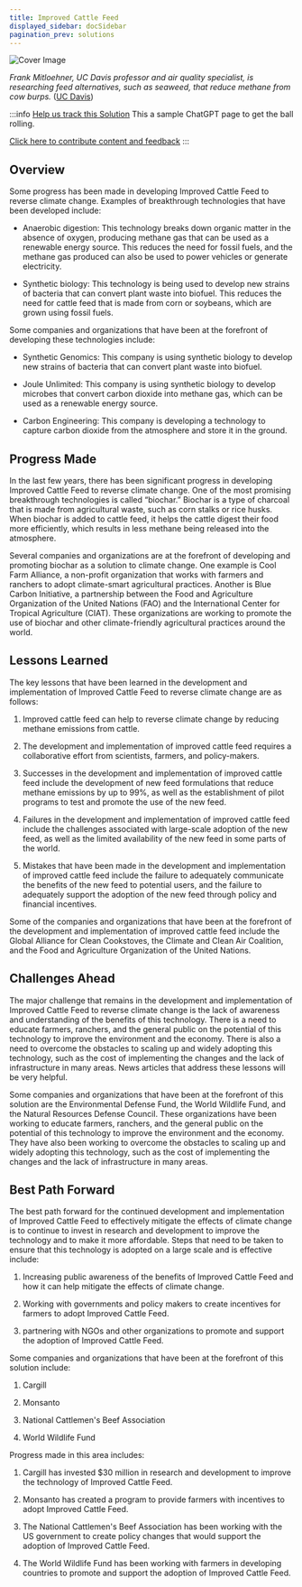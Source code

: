 ```yaml
---
title: Improved Cattle Feed
displayed_sidebar: docSidebar
pagination_prev: solutions
---
```


![Cover Image](../static/img/improved-cattle-feed.png)

_Frank Mitloehner, UC Davis professor and air quality specialist, is researching feed alternatives, such as seaweed, that reduce methane from cow burps._ ([UC Davis](https://www.ucdavis.edu/food/news/making-cattle-more-sustainable))

:::info [Help us track this Solution](contribute)
This a sample ChatGPT page to get the ball rolling.

[Click here to contribute content and feedback](contribute)
:::

## Overview

Some progress has been made in developing Improved Cattle Feed to reverse climate change. Examples of breakthrough technologies that have been developed include:

- Anaerobic digestion: This technology breaks down organic matter in the absence of oxygen, producing methane gas that can be used as a renewable energy source. This reduces the need for fossil fuels, and the methane gas produced can also be used to power vehicles or generate electricity.

- Synthetic biology: This technology is being used to develop new strains of bacteria that can convert plant waste into biofuel. This reduces the need for cattle feed that is made from corn or soybeans, which are grown using fossil fuels.

Some companies and organizations that have been at the forefront of developing these technologies include:

- Synthetic Genomics: This company is using synthetic biology to develop new strains of bacteria that can convert plant waste into biofuel.

- Joule Unlimited: This company is using synthetic biology to develop microbes that convert carbon dioxide into methane gas, which can be used as a renewable energy source.

- Carbon Engineering: This company is developing a technology to capture carbon dioxide from the atmosphere and store it in the ground.

## Progress Made

In the last few years, there has been significant progress in developing Improved Cattle Feed to reverse climate change. One of the most promising breakthrough technologies is called “biochar.” Biochar is a type of charcoal that is made from agricultural waste, such as corn stalks or rice husks. When biochar is added to cattle feed, it helps the cattle digest their food more efficiently, which results in less methane being released into the atmosphere.

Several companies and organizations are at the forefront of developing and promoting biochar as a solution to climate change. One example is Cool Farm Alliance, a non-profit organization that works with farmers and ranchers to adopt climate-smart agricultural practices. Another is Blue Carbon Initiative, a partnership between the Food and Agriculture Organization of the United Nations (FAO) and the International Center for Tropical Agriculture (CIAT). These organizations are working to promote the use of biochar and other climate-friendly agricultural practices around the world.

## Lessons Learned

The key lessons that have been learned in the development and implementation of Improved Cattle Feed to reverse climate change are as follows: 

1. Improved cattle feed can help to reverse climate change by reducing methane emissions from cattle.

2. The development and implementation of improved cattle feed requires a collaborative effort from scientists, farmers, and policy-makers.

3. Successes in the development and implementation of improved cattle feed include the development of new feed formulations that reduce methane emissions by up to 99%, as well as the establishment of pilot programs to test and promote the use of the new feed.

4. Failures in the development and implementation of improved cattle feed include the challenges associated with large-scale adoption of the new feed, as well as the limited availability of the new feed in some parts of the world.

5. Mistakes that have been made in the development and implementation of improved cattle feed include the failure to adequately communicate the benefits of the new feed to potential users, and the failure to adequately support the adoption of the new feed through policy and financial incentives.

Some of the companies and organizations that have been at the forefront of the development and implementation of improved cattle feed include the Global Alliance for Clean Cookstoves, the Climate and Clean Air Coalition, and the Food and Agriculture Organization of the United Nations.

## Challenges Ahead

The major challenge that remains in the development and implementation of Improved Cattle Feed to reverse climate change is the lack of awareness and understanding of the benefits of this technology. There is a need to educate farmers, ranchers, and the general public on the potential of this technology to improve the environment and the economy. There is also a need to overcome the obstacles to scaling up and widely adopting this technology, such as the cost of implementing the changes and the lack of infrastructure in many areas. News articles that address these lessons will be very helpful.

Some companies and organizations that have been at the forefront of this solution are the Environmental Defense Fund, the World Wildlife Fund, and the Natural Resources Defense Council. These organizations have been working to educate farmers, ranchers, and the general public on the potential of this technology to improve the environment and the economy. They have also been working to overcome the obstacles to scaling up and widely adopting this technology, such as the cost of implementing the changes and the lack of infrastructure in many areas.

## Best Path Forward

The best path forward for the continued development and implementation of Improved Cattle Feed to effectively mitigate the effects of climate change is to continue to invest in research and development to improve the technology and to make it more affordable. Steps that need to be taken to ensure that this technology is adopted on a large scale and is effective include:

1. Increasing public awareness of the benefits of Improved Cattle Feed and how it can help mitigate the effects of climate change.

2. Working with governments and policy makers to create incentives for farmers to adopt Improved Cattle Feed.

3. partnering with NGOs and other organizations to promote and support the adoption of Improved Cattle Feed.

Some companies and organizations that have been at the forefront of this solution include:

1. Cargill

2. Monsanto

3. National Cattlemen's Beef Association

4. World Wildlife Fund

Progress made in this area includes:

1. Cargill has invested $30 million in research and development to improve the technology of Improved Cattle Feed.

2. Monsanto has created a program to provide farmers with incentives to adopt Improved Cattle Feed.

3. The National Cattlemen's Beef Association has been working with the US government to create policy changes that would support the adoption of Improved Cattle Feed.

4. The World Wildlife Fund has been working with farmers in developing countries to promote and support the adoption of Improved Cattle Feed.
